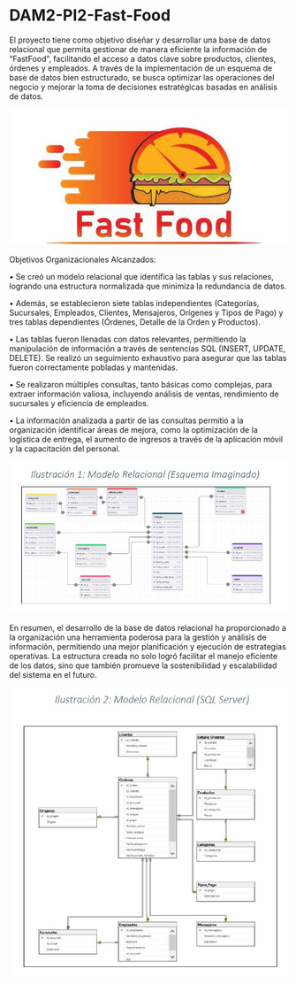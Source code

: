 # DAM2-PI2-Fast-Food

El proyecto tiene como objetivo diseñar y desarrollar una base de datos relacional que permita gestionar de manera eficiente la información de “FastFood”, facilitando el acceso a datos clave sobre productos, clientes, órdenes y empleados. A través de la implementación de un esquema de base de datos bien estructurado, se busca optimizar las operaciones del negocio y mejorar la toma de decisiones estratégicas basadas en análisis de datos.

<div align="center">
  <img src="Imagenes/Portada.jpg" alt="Portada" style="max-width: 100%; height: auto;">
</div>


Objetivos Organizacionales Alcanzados:

• Se creó un modelo relacional que identifica las tablas y sus relaciones, logrando una estructura normalizada que minimiza la redundancia de datos. 

• Además, se establecieron siete tablas independientes (Categorías, Sucursales, Empleados, Clientes, Mensajeros, Orígenes y Tipos de Pago) y tres tablas dependientes (Órdenes, Detalle de la Orden y Productos).

• Las tablas fueron llenadas con datos relevantes, permitiendo la manipulación de información a través de sentencias SQL (INSERT, UPDATE, DELETE). Se realizó un seguimiento exhaustivo para asegurar que las tablas fueron correctamente pobladas y mantenidas.

• Se realizaron múltiples consultas, tanto básicas como complejas, para extraer información valiosa, incluyendo análisis de ventas, rendimiento de sucursales y eficiencia de empleados.

• La información analizada a partir de las consultas permitió a la organización identificar áreas de mejora, como la optimización de la logística de entrega, el aumento de ingresos a través de la aplicación móvil y la capacitación del personal.

<div align="center">
  <img src="Imagenes/Esquema1.jpg" alt="Portada" style="max-width: 100%; height: auto;">
</div>


En resumen, el desarrollo de la base de datos relacional ha proporcionado a la organización una herramienta poderosa para la gestión y análisis de información, permitiendo una mejor planificación y ejecución de estrategias operativas. La estructura creada no solo logró facilitar el manejo eficiente de los datos, sino que también promueve la sostenibilidad y escalabilidad del sistema en el futuro.

<div align="center">
  <img src="Imagenes/ModeloSQL.jpg" alt="Portada" style="max-width: 100%; height: auto;">
</div>

